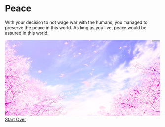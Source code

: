 # Peace
With your decision to not wage war with the humans, you managed to preserve the peace in this world. As long as you live, peace would be assured in this world.

![peace](../images/original.gif)  
[Start Over](../choice.md)

